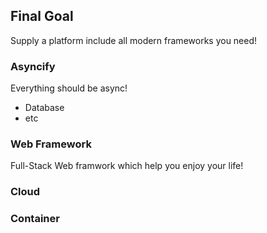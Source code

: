 ## Final Goal

Supply a platform include all modern frameworks you need! 

### Asyncify

Everything should be async!
- Database
- etc

### Web Framework

Full-Stack Web framwork which help you enjoy your life!

### Cloud


### Container

